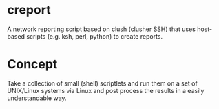 # creport
A network reporting script based on clush (clusher SSH) that uses host-based scripts (e.g. ksh, perl, python) to create reports.

# Concept
Take a collection of small (shell) scriptlets and run them on a set of UNIX/Linux systems via Linux and post process the results in a easily understandable way. 
